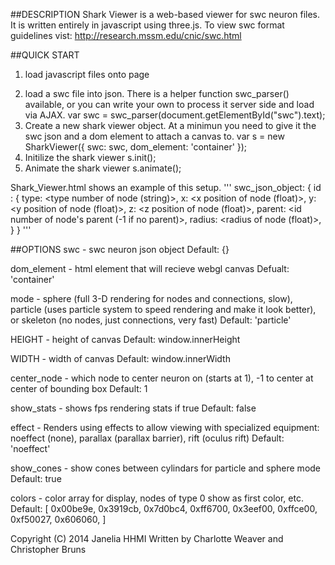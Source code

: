 ##DESCRIPTION
Shark Viewer is a web-based viewer for swc neuron files. It is written entirely in javascript using three.js.
To view swc format guidelines vist: http://research.mssm.edu/cnic/swc.html

##QUICK START
1. load javascript files onto page
<script src="js/threejs/three.js"></script>
<script src="js/threejs/TrackballControls.js"></script>
<script src="js/shark_viewer.js"></script>
2. load a swc file into json. There is a helper function swc_parser(<swc text>) available, or you can write your own to process it server side and load via AJAX.
var  swc = swc_parser(document.getElementById("swc").text);
3. Create a new shark viewer object. At a minimun you need to give it the swc json and a dom element to attach a canvas to.
var s = new SharkViewer({ swc: swc, dom_element: 'container' });
4. Initilize the shark viewer
s.init();
5. Animate the shark viewer
s.animate();

Shark_Viewer.html shows an example of this setup.
'''
swc_json_object:
               { id : {
                       type: <type number of node (string)>,
                       x: <x position of node (float)>,
                       y: <y position of node (float)>,
                       z: <z position of node (float)>,
                       parent: <id number of node's parent (-1 if no parent)>,
                       radius: <radius of node (float)>,
                       }
               }
'''

##OPTIONS
swc - swc neuron json object
Default:  {}

dom_element - html element that will recieve webgl canvas
Defualt: 'container'

mode - sphere (full 3-D rendering for nodes and connections, slow), particle (uses particle system to speed rendering and make it look better), or skeleton (no nodes, just connections, very fast)
Default: 'particle'

HEIGHT - height of canvas
Default: window.innerHeight

WIDTH - width of canvas
Default: window.innerWidth

center_node - which node to center neuron on (starts at 1), -1 to center at center of bounding box
Default: 1

show_stats - shows fps rendering stats if true
Default: false

effect - Renders using effects to allow viewing with specialized equipment: noeffect (none), parallax (parallax barrier), rift (oculus rift)
Default: 'noeffect'

show_cones - show cones between cylindars for particle and sphere mode
Default: true

colors - color array for display, nodes of type 0 show as first color, etc. 
Default:  [
	0x00be9e,
	0x3919cb,
	0x7d0bc4,
	0xff6700,
	0x3eef00,
	0xffce00,
	0xf50027,
	0x606060,
]


Copyright (C) 2014 Janelia HHMI
Written by Charlotte Weaver and Christopher Bruns
